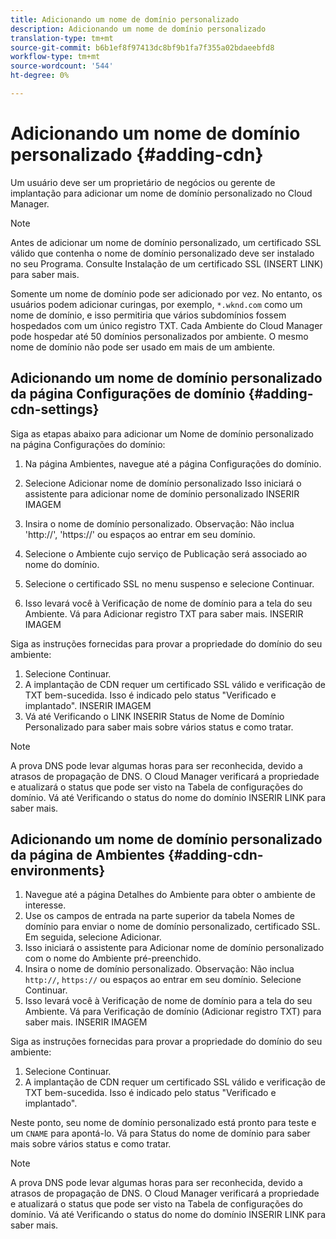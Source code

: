 ```yaml
---
title: Adicionando um nome de domínio personalizado
description: Adicionando um nome de domínio personalizado
translation-type: tm+mt
source-git-commit: b6b1ef8f97413dc8bf9b1fa7f355a02bdaeebfd8
workflow-type: tm+mt
source-wordcount: '544'
ht-degree: 0%

---
```



# Adicionando um nome de domínio personalizado {#adding-cdn}

Um usuário deve ser um proprietário de negócios ou gerente de implantação para adicionar um nome de domínio personalizado no Cloud Manager.

>[!NOTE]
>Antes de adicionar um nome de domínio personalizado, um certificado SSL válido que contenha o nome de domínio personalizado deve ser instalado no seu Programa. Consulte Instalação de um certificado SSL (INSERT LINK) para saber mais.

Somente um nome de domínio pode ser adicionado por vez. No entanto, os usuários podem adicionar curingas, por exemplo, `*.wknd.com` como um nome de domínio, e isso permitiria que vários subdomínios fossem hospedados com um único registro TXT.
Cada Ambiente do Cloud Manager pode hospedar até 50 domínios personalizados por ambiente.
O mesmo nome de domínio não pode ser usado em mais de um ambiente.

## Adicionando um nome de domínio personalizado da página Configurações de domínio {#adding-cdn-settings}

Siga as etapas abaixo para adicionar um Nome de domínio personalizado na página Configurações do domínio:

1. Na página Ambientes, navegue até a página Configurações do domínio.

1. Selecione Adicionar nome de domínio personalizado
Isso iniciará o assistente para adicionar nome de domínio personalizado INSERIR IMAGEM

1. Insira o nome de domínio personalizado. Observação: Não inclua &#39;http://&#39;, &#39;https://&#39; ou espaços ao entrar em seu domínio.

1. Selecione o Ambiente cujo serviço de Publicação será associado ao nome do domínio.

1. Selecione o certificado SSL no menu suspenso e selecione Continuar.

1. Isso levará você à Verificação de nome de domínio para a tela do seu Ambiente. Vá para Adicionar registro TXT para saber mais. INSERIR IMAGEM

Siga as instruções fornecidas para provar a propriedade do domínio do seu ambiente:

1. Selecione Continuar.
1. A implantação de CDN requer um certificado SSL válido e verificação de TXT bem-sucedida. Isso é indicado pelo status &quot;Verificado e implantado&quot;.  INSERIR IMAGEM
1. Vá até Verificando o LINK INSERIR Status de Nome de Domínio Personalizado para saber mais sobre vários status e como tratar.

>[!NOTE]
>A prova DNS pode levar algumas horas para ser reconhecida, devido a atrasos de propagação de DNS. O Cloud Manager verificará a propriedade e atualizará o status que pode ser visto na Tabela de configurações do domínio. Vá até Verificando o status do nome do domínio INSERIR LINK para saber mais.

## Adicionando um nome de domínio personalizado da página de Ambientes {#adding-cdn-environments}

1. Navegue até a página Detalhes do Ambiente para obter o ambiente de interesse.
1. Use os campos de entrada na parte superior da tabela Nomes de domínio para enviar o nome de domínio personalizado, certificado SSL. Em seguida, selecione Adicionar.
1. Isso iniciará o assistente para Adicionar nome de domínio personalizado com o nome do Ambiente pré-preenchido.
1. Insira o nome de domínio personalizado. Observação: Não inclua `http://`, `https://` ou espaços ao entrar em seu domínio. Selecione Continuar.
1. Isso levará você à Verificação de nome de domínio para a tela do seu Ambiente. Vá para Verificação de domínio (Adicionar registro TXT) para saber mais. INSERIR IMAGEM

Siga as instruções fornecidas para provar a propriedade do domínio do seu ambiente:

1. Selecione Continuar.
1. A implantação de CDN requer um certificado SSL válido e verificação de TXT bem-sucedida. Isso é indicado pelo status &quot;Verificado e implantado&quot;.

Neste ponto, seu nome de domínio personalizado está pronto para teste e um `CNAME` para apontá-lo. Vá para Status do nome de domínio para saber mais sobre vários status e como tratar.

>[!NOTE]
>A prova DNS pode levar algumas horas para ser reconhecida, devido a atrasos de propagação de DNS. O Cloud Manager verificará a propriedade e atualizará o status que pode ser visto na Tabela de configurações do domínio. Vá até Verificando o status do nome do domínio INSERIR LINK para saber mais.
